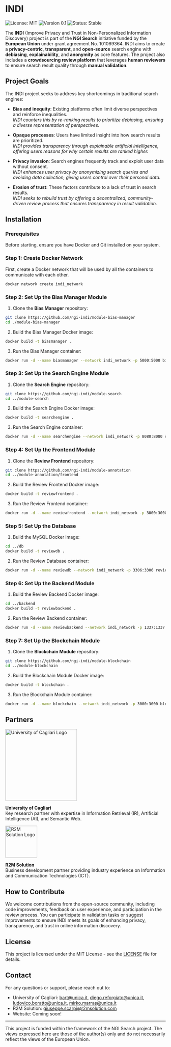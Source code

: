   # INDI

  ![License: MIT](https://img.shields.io/badge/License-MIT-blue.svg)
  ![Version 0.1](https://img.shields.io/badge/version-0.1-green.svg)
  ![Status: Stable](https://img.shields.io/badge/status-stable-brightgreen.svg)
  
The **INDI** (Improve Privacy and Trust in Non-Personalized Information Discovery) project is part of the **NGI Search** initiative funded by the **European Union** under grant agreement No. 101069364. INDI aims to create a **privacy-centric**, **transparent**, and **open-source** search engine with **debiasing**, **explainability**, and **anonymity** as core features. The project also includes a **crowdsourcing review platform** that leverages **human reviewers** to ensure search result quality through **manual validation**.

## Project Goals

The INDI project seeks to address key shortcomings in traditional search engines:

- **Bias and inequity**: Existing platforms often limit diverse perspectives and reinforce inequalities.  
  *INDI counters this by re-ranking results to prioritize debiasing, ensuring a diverse representation of perspectives.*

- **Opaque processes**: Users have limited insight into how search results are prioritized.  
  *INDI provides transparency through explainable artificial intelligence, offering users reasons for why certain results are ranked higher.*

- **Privacy invasion**: Search engines frequently track and exploit user data without consent.  
  *INDI enhances user privacy by anonymizing search queries and avoiding data collection, giving users control over their personal data.*

- **Erosion of trust**: These factors contribute to a lack of trust in search results.  
  *INDI seeks to rebuild trust by offering a decentralized, community-driven review process that ensures transparency in result validation.*

## Installation

### Prerequisites

Before starting, ensure you have Docker and Git installed on your system.

### Step 1: Create Docker Network

First, create a Docker network that will be used by all the containers to communicate with each other.

```bash
docker network create indi_network
```

### Step 2: Set Up the Bias Manager Module

1. Clone the **Bias Manager** repository:

```bash
git clone https://github.com/ngi-indi/module-bias-manager  
cd ./module-bias-manager
```

2. Build the Bias Manager Docker image:

```bash
docker build -t biasmanager .
```

3. Run the Bias Manager container:

```bash
docker run -d --name biasmanager --network indi_network -p 5000:5000 biasmanager
```

### Step 3: Set Up the Search Engine Module

1. Clone the **Search Engine** repository:

```bash
git clone https://github.com/ngi-indi/module-search  
cd ../module-search
```

2. Build the Search Engine Docker image:

```bash
docker build -t searchengine .
```

3. Run the Search Engine container:

```bash
docker run -d --name searchengine --network indi_network -p 8080:8080 searchengine
```

### Step 4: Set Up the Frontend Module

1. Clone the **Review Frontend** repository:

```bash
git clone https://github.com/ngi-indi/module-annotation  
cd ../module-annotation/frontend
```

2. Build the Review Frontend Docker image:

```bash
docker build -t reviewfrontend .
```

3. Run the Review Frontend container:

```bash
docker run -d --name reviewfrontend --network indi_network -p 3000:3000 reviewfrontend
```

### Step 5: Set Up the Database

1. Build the MySQL Docker image:

```bash
cd ../db
docker build -t reviewdb .
```

2. Run the Review Database container:

```bash
docker run -d --name reviewdb --network indi_network -p 3306:3306 reviewdb
```

### Step 6: Set Up the Backend Module

1. Build the Review Backend Docker image:

```bash
cd ../backend
docker build -t reviewbackend .
```

2. Run the Review Backend container:

```bash
docker run -d --name reviewbackend --network indi_network -p 1337:1337 reviewbackend
```

### Step 7: Set Up the Blockchain Module

1. Clone the **Blockchain Module** repository:

```bash
git clone https://github.com/ngi-indi/module-blockchain  
cd ../module-blockchain
```

2. Build the  Blockchain Module Docker image:

```bash
docker build -t blockchain .
```

3. Run the Blockchain Module container:

```bash
docker run -d --name blockchain --network indi_network -p 3000:3000 blockchain
```

## Partners

<img src="https://www.unica.it/sites/default/files/styles/wide/public/2023-06/Logo_lungo_RGB_d0.png?itok=b_qHk7do" alt="University of Cagliari Logo" width="225"/>

**University of Cagliari**  
Key research partner with expertise in Information Retrieval (IR), Artificial Intelligence (AI), and Semantic Web.

<img src="https://lifeprojects.r2msolution.com/wp-content/uploads/2024/03/Logo-R2M-Solution-RED-SRGB-2.png" alt="R2M Solution Logo" width="100"/>

**R2M Solution**  
Business development partner providing industry experience on Information and Communication Technologies (ICT).

## How to Contribute

We welcome contributions from the open-source community, including code improvements, feedback on user experience, and participation in the review process. You can participate in validation tasks or suggest improvements to ensure INDI meets its goals of enhancing privacy, transparency, and trust in online information discovery.

## License
This project is licensed under the MIT License - see the [LICENSE](https://github.com/ngi-indi/.github/blob/main/LICENSE.md) file for details.

## Contact
For any questions or support, please reach out to:
- University of Cagliari: bart@unica.it, diego.reforgiato@unica.it, ludovico.boratto@unica.it, mirko.marras@unica.it
- R2M Solution: giuseppe.scarpi@r2msolution.com
- Website: Coming soon!

---

This project is funded within the framework of the NGI Search project. The views expressed here are those of the author(s) only and do not necessarily reflect the views of the European Union.
